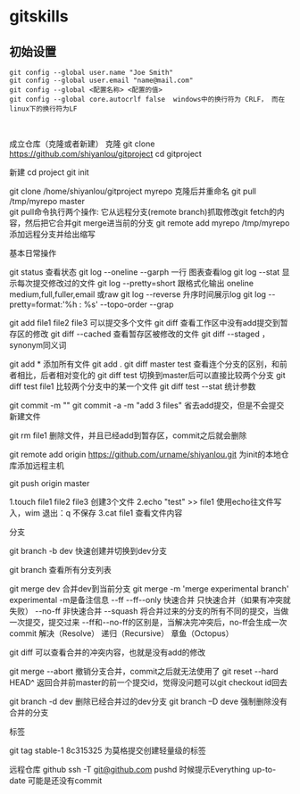 # gitskills


## 初始设置
	git config --global user.name "Joe Smith"
	git config --global user.email "name@mail.com"
	git config --global <配置名称> <配置的值>
	git config --global core.autocrlf false  windows中的换行符为 CRLF， 而在linux下的换行符为LF
<br>

成立仓库（克隆或者新建）
	克隆
	git clone https://github.com/shiyanlou/gitproject
	cd gitproject

新建
cd project
git init

git clone /home/shiyanlou/gitproject myrepo 	克隆后并重命名
git pull /tmp/myrepo master			
git pull命令执行两个操作: 它从远程分支(remote branch)抓取修改git fetch的内容，然后把它合并git merge进当前的分支
git remote add myrepo /tmp/myrepo		添加远程分支并给出缩写



基本日常操作

git status		查看状态
git log --oneline --garph		一行 图表查看log
git log --stat		显示每次提交修改过的文件
git log --pretty=short		跟格式化输出 oneline medium,full,fuller,email 或raw
git log --reverse 		升序时间展示log
git log --pretty=format:'%h : %s' --topo-order --grap 	


git add file1 file2 file3		可以提交多个文件
git diff				查看工作区中没有add提交到暂存区的修改
git diff --cached		查看暂存区被修改的文件 git diff --staged ，synonym同义词



git add *		添加所有文件 git add .
git diff master test		查看连个分支的区别，和前者相比，后者相对变化的
git diff  test			切换到master后可以直接比较两个分支
git diff test file1		比较两个分支中的某一个文件
git diff test --stat 	统计参数



git commit -m ""
git commit -a -m "add 3 files"		省去add提交，但是不会提交新建文件

git rm file1		删除文件，并且已经add到暂存区，commit之后就会删除

git remote add origin https://github.com/urname/shiyanlou.git 		为init的本地仓库添加远程主机

git push origin master

1.touch file1 file2 file3		创建3个文件
2.echo "test" >> file1		使用echo往文件写入，wim 退出：q 不保存
3.cat file1			查看文件内容

分支

git branch -b dev 快速创建并切换到dev分支

git branch		查看所有分支列表

git merge dev		合并dev到当前分支
git merge -m 'merge experimental branch' experimental		-m是备注信息
	--ff  --ff--only  快速合并    只快速合并（如果有冲突就失败）
	--no-ff   非快速合并
	--squash  将合并过来的分支的所有不同的提交，当做一次提交，提交过来
	--ff和--no-ff的区别是，当解决完冲突后，no-ff会生成一次commit
		解决（Resolve）
		递归（Recursive）
		章鱼（Octopus）

git diff		可以查看合并的冲突内容，也就是没有add的修改

git merge --abort		撤销分支合并，commit之后就无法使用了
git reset --hard HEAD^ 	返回合并前master的前一个提交id，觉得没问题可以git checkout id回去

git branch -d dev		删除已经合并过的dev分支
git branch –D deve		强制删除没有合并的分支


标签

git tag stable-1 8c315325		为莫格提交创建轻量级的标签


远程仓库
	github
	ssh -T git@github.com
	pushd 时候提示Everything up-to-date 可能是还没有commit